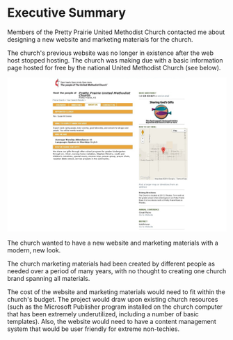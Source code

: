 # Executive Summary

Members of the Pretty Prairie United Methodist Church contacted me about designing a new website and marketing materials for the church. 

The church's previous website was no longer in existence after the web host stopped hosting. The church was making due with a basic information page hosted for free by the national United Methodist Church (see below).

![](images/find-a-church-about-us.jpg)

The church wanted to have a new website and marketing materials with a modern, new look.

The church marketing materials had been created by different people as needed over a period of many years, with no thought to creating one church brand spanning all materials.

The cost of the website and marketing materials would need to fit within the church's budget. The project would draw upon existing church resources (such as the Microsoft Publisher program installed on the church computer that has been extremely underutilized, including a number of basic templates). Also, the website would need to have a content management system that would be user friendly for extreme non-techies. 

